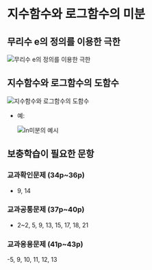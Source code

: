 # 지수함수와 로그함수의 미분
## 무리수 e의 정의를 이용한 극한
![](https://dthumb-phinf.pstatic.net/?src=%22https%3A%2F%2Fssl.pstatic.net%2Fimages.se2%2Fsmedit%2F2011%2F12%2F21%2Fgwg96r0yj96550.jpg%22&type=w2 "무리수 e의 정의를 이용한 극한")

## 지수함수와 로그함수의 도함수
![](http://cfile27.uf.tistory.com/image/24501E3E56DB04DA294163 "지수함수와 로그함수의 도함수")

- 예:
  
  ![](https://kin-phinf.pstatic.net/20180228_67/15198183673330Nlid_JPEG/%C0%CC%B9%CC%C1%F6_3.jpg?type=w620 "ln미분의 예시")
## 보충학습이 필요한 문항
### 교과확인문제 (34p~36p) 
  - 9, 14
### 교과공통문제 (37p~40p)
  - 2~2, 5, 9, 13, 15, 17, 18, 21
### 교과응용문제 (41p~43p)
  -5, 9, 10, 11, 12, 13
